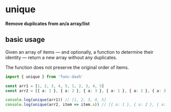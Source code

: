 # unique

**Remove duplicates from an/a array/list**

## basic usage

Given an array of items — and optionally, a function to determine their identity — return a new array without any duplicates.

The function does not preserve the original order of items.

```typescript
import { unique } from 'func-dash'

const arr1 = [1, 2, 3, 4, 5, 1, 2, 3, 4, 5]
const arr2 = [{ a: 1 }, { a: 2 }, { a: 3 }, { a: 1 }, { a: 2 }, { a: 3 }]

console.log(unique(arr1)) // [1, 2, 3, 4, 5]
console.log(unique(arr2, item => item.a)) // [{ a: 1 }, { a: 2 }, { a: 3 }]
```

